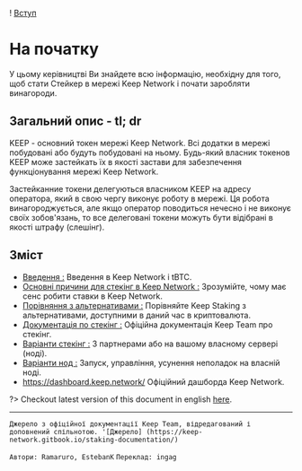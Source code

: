 ! [Вступ](/assets/images/keepdocgraf.jpg)


# На початку
У цьому керівництві Ви знайдете всю інформацію, необхідну для того, щоб стати Стейкер в мережі Keep Network і почати заробляти винагороди.

## Загальний опис - tl; dr
KEEP - основний токен мережі Keep Network. Всі додатки в мережі побудовані або будуть побудовані на ньому. Будь-який власник токенов KEEP може застейкать їх в якості застави для забезпечення функціонування мережі Keep Network.

Застейканние токени делегуються власником KEEP на адресу оператора, який в свою чергу виконує роботу в мережі. Ця робота винагороджується, але якщо оператор поводиться нечесно і не виконує своїх зобов'язань, то все делеговані токени можуть бути відібрані в якості штрафу (слешінг).


## Зміст

- [Введення :](basics/intro.md) Введення в Keep Network і tBTC.
- [Основні причини для стекінг в Keep Network :](Reasons/reasons.md) Зрозумійте, чому має сенс робити ставки в Keep Network.
- [Порівняння з альтернативами :](comparison/comparesimilar.md) Порівняйте Keep Staking з альтернативами, доступними в даний час в криптовалюта.
- [Документація по стекінг :](stakingdoc/keep101.md) Офіційна документація Keep Team про стекінг.
- [Варіанти стекінг :](stakingdoc/stakingoptions.md) З партнерами або на вашому власному сервері (ноді).
- [Варіанти нод :](Node-Operation/intro-operation.md) Запуск, управління, усунення неполадок на власній ноді.
- https://dashboard.keep.network/ Офіційний дашборда Keep Network.

?> Checkout latest version of this document in english [here](https://keepdocs.github.io/#/).

---
`Джерело з офіційної документації Keep Team, відредагований і доповнений спільнотою. '[Джерело] (https://keep-network.gitbook.io/staking-documentation/) `

`Автори: Ramaruro, EstebanK`
`Переклад: ingag`
